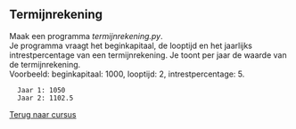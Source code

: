 ## Termijnrekening

Maak een programma _termijnrekening.py_.\
Je programma vraagt het beginkapitaal, de looptijd en het jaarlijks
intrestpercentage van een termijnrekening. Je toont per jaar de waarde
van de termijnrekening.\
Voorbeeld: beginkapitaal: 1000, looptijd: 2, intrestpercentage: 5.

      Jaar 1: 1050
      Jaar 2: 1102.5

[Terug naar cursus](/18_for.html)